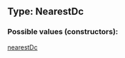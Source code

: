 ## Type: NearestDc  

### Possible values (constructors):

[nearestDc](../constructors/nearestDc.md)  

